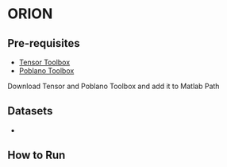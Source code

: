 # ORION

## Pre-requisites
* [Tensor Toolbox](http://www.sandia.gov/~tgkolda/TensorToolbox/index-2.6.html)
* [Poblano Toolbox](https://sandialabs.github.io/poblano_toolbox/)

Download Tensor and Poblano Toolbox and add it to Matlab Path

## Datasets
* 

## How to Run

